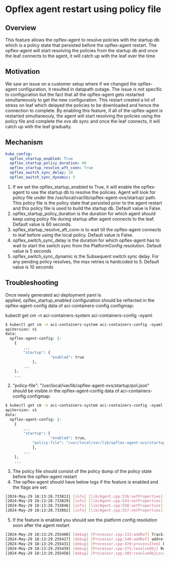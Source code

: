 
# Opflex agent restart using policy file

## Overview

This feature allows the opflex-agent to resolve policies with the startup db which is a policy state that persisted before the opflex-agent restart. The opflex-agent will start resolving the policies from the startup db and once the leaf connects to the agent, it will catch up with the leaf over the time 

## Motivation

We saw an issue on a customer setup where if we changed the opflex-agent configuration, it resulted in datapath outage. The issue is not specific to configuration but the fact that all the opflex-agent gets restarted simultaneously to get the new configuration. This restart created a lot of stress on leaf which delayed the policies to be downloaded and hence the connection to complete. By enabling this feature, if all of the opflex-agent is restarted simultaneouly, the agent will start resolving the policies using the policy file and complete the ovs db sync and once the leaf connects, it will catch up with the leaf gradually. 

## Mechanism

```yaml
kube_config:
  opflex_startup_enabled: True
  opflex_startup_policy_duration: 80
  opflex_startup_resolve_aft_conn: True
  opflex_switch_sync_delay: 10
  opflex_switch_sync_dynamic: 5
```
1. If we set the opflex_startup_enabled to True, it will enable the opflex-agent to use the startup db to resolve the policies. Agent will look for policy file under the /usr/local/var/lib/opflex-agent-ovs/startup/ path. This policy file is the policy state that persisted prior to the agent restart and this policy file is used to build the startup db. Default value is False.
2. opflex_startup_policy_duration is the duration for which agent should keep using policy file during startup after agent connects to the leaf. Default value is 60 seconds.
3. opflex_startup_resolve_aft_conn is to wait till the opflex-agent connects to leaf before using the local policy. Default value is False. 
4. opflex_switch_sync_delay is the duration for which opflex-agent has to wait to start the switch sync from the PlatformConfig resolution. Default value is 5 seconds
5. opflex_switch_sync_dynamic is the Subsequent switch sync delay. For any pending policy resolves, the max retries is hardcoded to 5. Default value is 10 seconds

## Troubleshooting

Once newly generated aci deployment yaml is applied, opflex_startup_enabled configuration should be reflected in the opflex-agent-config data of aci-containers-config configmap:

 kubectl get cm -n aci-containers-system aci-containers-config -oyaml

```sh
$ kubectl get cm -n aci-containers-system aci-containers-config -oyaml
apiVersion: v1
data:
  opflex-agent-config: |-
    {
        ...
        "startup": {
                    "enabled": true
            },
        ...
    },
    ...
```

2.   "policy-file": "/usr/local/var/lib/opflex-agent-ovs/startup/pol.json" should be visible in the opflex-agent-config data of aci-containers-config configmap:


```sh
$ kubectl get cm -n aci-containers-system aci-containers-config -oyaml
apiVersion: v1
data:
  opflex-agent-config: |-
    {
        ...
        "startup": {
                    "enabled": true,
		    "policy-file": "/usr/local/var/lib/opflex-agent-ovs/startup/pol.json"
            },
        ...
    },
    ...
```

3. The policy file should consist of the policy dump of the policy state before the opflex-agent restart 
4. The opflex-agent  should have below logs if the feature is enabled and the flags are set:


```sh
[2024-May-29 18:13:28.733813] [info] [lib/Agent.cpp:536:setProperties] Startup policy is enabled
[2024-May-29 18:13:28.733829] [info] [lib/Agent.cpp:543:setProperties] Startup policy file set to  /usr/local/var/lib/opflex-agent-ovs/startup/pol.json
[2024-May-29 18:13:28.733846] [info] [lib/Agent.cpp:550:setProperties] Startup policy duration set to 60000 ms
[2024-May-29 18:13:28.733862] [info] [lib/Agent.cpp:557:setProperties] Startup policy resolve after connection set to 0
```
5. If the feature is enabled you should see the platform config resolution soon after the agent restart 

```sh
[2024-May-29 18:13:29.255400] [debug] [Processor.cpp:133:addRef] Tracking new nonlocal item /PolicyUniverse/PlatformConfig/comp%2fprov-OpenShift%2fctrlr-%5bopenupi%5d-openupi%2fsw-InsiemeLSOid/ from reference
[2024-May-29 18:13:29.255417] [debug] [Processor.cpp:140:addRef] addref /PolicyUniverse/PlatformConfig/comp%2fprov-OpenShift%2fctrlr-%5bopenupi%5d-openupi%2fsw-InsiemeLSOid/ (from /DomainConfig/DomainConfigToConfigRSrc/) 1 state unresolved
[2024-May-29 18:13:29.255431] [debug] [Processor.cpp:479:processItem] Processing nonlocal item /PolicyUniverse/PlatformConfig/comp%2fprov-OpenShift%2fctrlr-%5bopenupi%5d-openupi%2fsw-InsiemeLSOid/ of class PlatformConfig and type 0 in state unresolved
[2024-May-29 18:13:29.255439] [debug] [Processor.cpp:371:resolveObj] Resolving policy /PolicyUniverse/PlatformConfig/comp%2fprov-OpenShift%2fctrlr-%5bopenupi%5d-openupi%2fsw-InsiemeLSOid/
[2024-May-29 18:13:29.255450] [debug] [Processor.cpp:303:resolveObjLocal] Local policy resolved for 48 /PolicyUniverse/PlatformConfig/comp%2fprov-OpenShift%2fctrlr-%5bopenupi%5d-openupi%2fsw-InsiemeLSOid/
```
